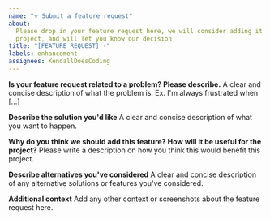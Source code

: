 ```yaml
---
name: "⭐ Submit a feature request"
about:
  Please drop in your feature request here, we will consider adding it to this
  project, and will let you know our decision
title: "[FEATURE REQUEST] -"
labels: enhancement
assignees: KendallDoesCoding
---
```


**Is your feature request related to a problem? Please describe.**
A clear and concise description of what the problem is. Ex. I'm always frustrated when [...]

**Describe the solution you'd like**
A clear and concise description of what you want to happen.

**Why do you think we should add this feature? How will it be useful for the project?**
Please write a description on how you think this would benefit this project.

**Describe alternatives you've considered**
A clear and concise description of any alternative solutions or features you've considered.

**Additional context**
Add any other context or screenshots about the feature request here.
